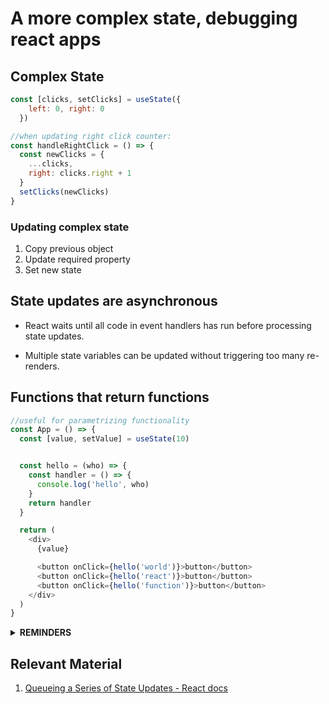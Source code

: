# A more complex state, debugging react apps

## Complex State
```javascript
const [clicks, setClicks] = useState({
    left: 0, right: 0
  })

//when updating right click counter:
const handleRightClick = () => {
  const newClicks = { 
    ...clicks, 
    right: clicks.right + 1 
  }
  setClicks(newClicks)
}
```

### Updating complex state

1. Copy previous object
2. Update required property
3. Set new state

## State updates are asynchronous

* React waits until all code in event handlers has run before processing state updates.

* Multiple state variables can be updated without triggering too many re-renders.

## Functions that return functions

```javascript
//useful for parametrizing functionality
const App = () => {
  const [value, setValue] = useState(10)


  const hello = (who) => {
    const handler = () => {
      console.log('hello', who)
    }
    return handler
  }

  return (
    <div>
      {value}

      <button onClick={hello('world')}>button</button>
      <button onClick={hello('react')}>button</button>
      <button onClick={hello('function')}>button</button>
    </div>
  )
}
```

<details><summary><b>REMINDERS</b></summary>

> It is `FORBIDDEN` to mutate state directly, changing state should always be done by setting the state to a `NEW` object

> Setting state does `NOT` change state variables in the existing render, but requests a new render.

> `batching`: React processes state update after event handlers have finished running.

> `updater funcitons` can be used to update state multiple times in one event [1].

> `DO NOT` implement components inside other components, it hampers optimization since they are treated as a new component in every render.
</details>

## Relevant Material

1. [Queueing a Series of State Updates - React docs](https://react.dev/learn/queueing-a-series-of-state-updates)

